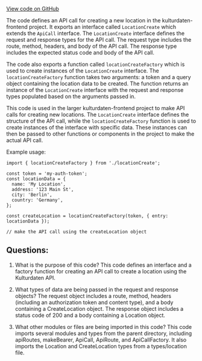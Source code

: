 [View code on GitHub](https://github.com/technologiestiftung/kulturdaten-frontend/blob/master/lib/api/routes/location/create.ts)

The code defines an API call for creating a new location in the kulturdaten-frontend project. It exports an interface called `LocationCreate` which extends the `ApiCall` interface. The `LocationCreate` interface defines the request and response types for the API call. The request type includes the route, method, headers, and body of the API call. The response type includes the expected status code and body of the API call.

The code also exports a function called `locationCreateFactory` which is used to create instances of the `LocationCreate` interface. The `locationCreateFactory` function takes two arguments: a token and a query object containing the location data to be created. The function returns an instance of the `LocationCreate` interface with the request and response types populated based on the arguments passed in.

This code is used in the larger kulturdaten-frontend project to make API calls for creating new locations. The `LocationCreate` interface defines the structure of the API call, while the `locationCreateFactory` function is used to create instances of the interface with specific data. These instances can then be passed to other functions or components in the project to make the actual API call.

Example usage:

```
import { locationCreateFactory } from './locationCreate';

const token = 'my-auth-token';
const locationData = {
  name: 'My Location',
  address: '123 Main St',
  city: 'Berlin',
  country: 'Germany',
};

const createLocation = locationCreateFactory(token, { entry: locationData });

// make the API call using the createLocation object
```
## Questions: 
 1. What is the purpose of this code?
   This code defines an interface and a factory function for creating an API call to create a location using the Kulturdaten API.

2. What types of data are being passed in the request and response objects?
   The request object includes a route, method, headers (including an authorization token and content type), and a body containing a CreateLocation object. The response object includes a status code of 200 and a body containing a Location object.

3. What other modules or files are being imported in this code?
   This code imports several modules and types from the parent directory, including apiRoutes, makeBearer, ApiCall, ApiRoute, and ApiCallFactory. It also imports the Location and CreateLocation types from a types/location file.